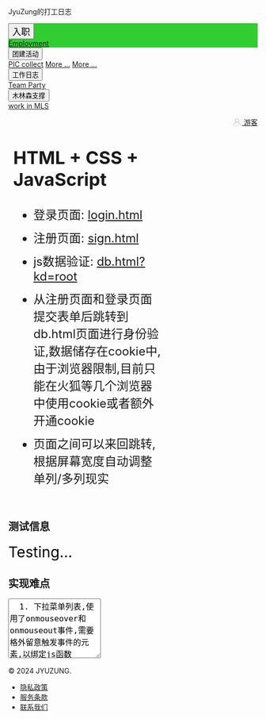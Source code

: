 <!DOCTYPE html>
<html>
<head>
<meta charset="utf-8">
<title>JyuZung的打工日志</title>
<link rel="stylesheet" type="text/css" href="style.css">
<link rel="stylesheet" type="text/css" href="nav.css">
<link rel="stylesheet" type="text/css" href="footer.css">

<script>
function listDisplay(str) { 
  document.getElementById("test").innerHTML = str; 
  document.getElementById(str).style.display = "block"; 
} 
function listHidde(str) { 
  document.getElementById(str).style.display = "none"; 
} 
</script>

</head>
<body>

<div class="header">
  <p>JyuZung的打工日志</p> 
</div> 
 
<div class="topnav">
  <div class="dropdown" style="background:LimeGreen" onmouseover="listDisplay(lastElementChild.id)" onmouseout="listHidde(lastElementChild.id)">
    <button class="dropbtn" style="font-size:large">入职</button>
    <div class="dropdown-content" id="jianliDropdown">
      <a href="./content_1.html">Employment</a> 
    </div>
  </div> 
  
  <div class="dropdown" onmouseover="listDisplay(lastElementChild.id)" onmouseout="listHidde(lastElementChild.id)">
    <button class="dropbtn">团建活动</button>
    <div class="dropdown-content" id="tuanjianDropdown">
      <a href="./content_2.html">PIC collect</a>
      <a href="#">More ...</a>
      <a href="#">More ...</a>
    </div>
  </div> 
 
  <div class="dropdown" onmouseover="listDisplay(lastElementChild.id)" onmouseout="listHidde(lastElementChild.id)">
    <button class="dropbtn">工作日志</button>
    <div class="dropdown-content" id="gongzuoDropdown">
      <a href="./content_3.html"> Team Party</a> 
    </div>
  </div> 

  <div class="dropdown" onmouseover="listDisplay(lastElementChild.id)" onmouseout="listHidde(lastElementChild.id)">
    <button class="dropbtn">木林森支撑</button>
    <div class="dropdown-content" id="mlsDropdown">
      <a href="./content_4.html">work in MLS</a> 
    </div>
  </div> 


  <a href="#" style="float:right"><img src="./pic/user.png" alt="user" style="width: 20px; height: 20px; vertical-align: middle; opacity: 0.2;">
    游客</a>
</div> 
 

<div class="row">
  <div class="leftcolumn" style="width:60%; padding:10px 40px 10px 10px; font-size: x-large;">
    <div class="card">
      <h2>HTML + CSS + JavaScript</h2>
      <ul>
        <li style="margin:0.5em 0;">登录页面: <a href="./login.html">login.html</a></li>
        <li style="margin:0.5em 0;">注册页面: <a href="./sign.html">sign.html</a></li>
        <li style="margin:0.5em 0;">js数据验证: <a href="./db.html?kd=root">db.html?kd=root</a></li>
        <li style="margin:0.5em 0;">从注册页面和登录页面提交表单后跳转到db.html页面进行身份验证,数据储存在cookie中,由于浏览器限制,目前只能在火狐等几个浏览器中使用cookie或者额外开通cookie</li>
        <li style="margin:0.5em 0;">页面之间可以来回跳转,根据屏幕宽度自动调整单列/多列现实</li>
      </ul>
    </div>
  </div>

  <div class="rightcolumn" style="width:40%">
    <div class="card">
      <h2>测试信息</h2>
      <div class="row" id="test" style="color:rgb(0, 0, 0); font-size: 30px; margin-top: 20px;">Testing...</div>
    </div>
    <div class="card">
      <h2>实现难点</h2>
      <textarea rows="6" style="width:90%; font-size: large;">
  1. 下拉菜单列表,使用了onmouseover和onmouseout事件,需要格外留意触发事件的元素,以绑定js函数
  2. 身份验证使用了cookie,页面跳转使用window.location.href
  3. 轮播,通过定时任务实现,在任务中改变元素的内容和属性
      </textarea>
    </div>
  </div>
</div>

<footer>
  <p>© 2024 JYUZUNG. </p>
  <ul class="footer-links">
      <li><a href="#">隐私政策</a></li>
      <li><a href="#">服务条款</a></li>
      <li><a href="#">联系我们</a></li>
  </ul>
</footer>
 
</body>
</html>